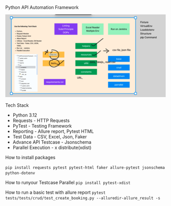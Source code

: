 Python API Automation Framework

![img_1.png](img_1.png)

Tech Stack
- Python 3.12
- Requests - HTTP Requests
- PyTest - Testing Framework
- Reporting - Allure report, Pytest HTML
- Test Data - CSV, Excel, Json, Faker
- Advance API Testcase - Jsonschema
- Parallel Execution - x distribute(xdist)

How to install packages

```pip install requests pytest pytest-html faker allure-pytest jsonschema python-dotenv```

How to runyour Testcase Parallel
```pip install pytest-xdist```

How to run a basic test with allure report
```pytest tests/tests/crud/test_create_booking.py --alluredir-allure_result -s```